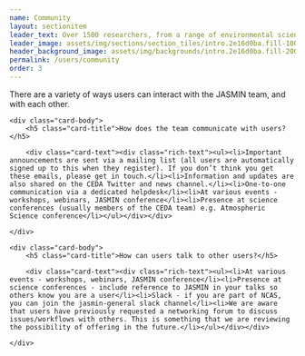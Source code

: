 ```yaml
---
name: Community
layout: sectionitem
leader_text: Over 1500 researchers, from a range of environmental science disciplines, make up the JASMIN user community.
leader_image: assets/img/sections/section_tiles/intro.2e16d0ba.fill-1000x500.png
header_background_image: assets/img/backgrounds/intro.2e16d0ba.fill-2000x1000.png
permalink: /users/community
order: 3
---
```


<div class="container">

  
  <div class="row ">
      
            

<div class="col-md-12 ">
      
      




<div class="rich-text"><p>There are a variety of ways users can interact with the JASMIN team, and with each other.</p></div>




      
</div>
      
            

<div class="col-md-6 ">
      
      

<div class="card mb-3 ">
    
    <div class="card-body">
        <h5 class="card-title">How does the team communicate with users?</h5>
        
        <div class="card-text"><div class="rich-text"><ul><li>Important announcements are sent via a mailing list (all users are automatically signed up to this when they register). If you don’t think you get these emails, please get in touch.</li><li>Information and updates are also shared on the CEDA Twitter and news channel.</li><li>One-to-one communication via a dedicated helpdesk</li><li>At various events - workshops, webinars, JASMIN conference</li><li>Presence at science conferences (usually members of the CEDA team) e.g. Atmospheric Science conference</li></ul></div></div>
        
    </div>
</div>

      
</div>
      
            

<div class="col-md-6 ">
      
      

<div class="card mb-3 ">
    
    <div class="card-body">
        <h5 class="card-title">How can users talk to other users?</h5>
        
        <div class="card-text"><div class="rich-text"><ul><li>At various events - workshops, webinars, JASMIN conference</li><li>Presence at science conferences - include reference to JASMIN in your talks so others know you are a user</li><li>Slack - if you are part of NCAS, you can join the jasmin-general slack channel</li><li>We are aware that users have previously requested a networking forum to discuss issues/workflows with others. This is something that we are reviewing the possibility of offering in the future.</li></ul></div></div>
        
    </div>
</div>

      
</div>
      
  </div>
  

</div>